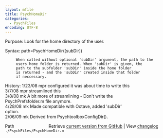 ```yaml
---
layout: mfile
title: PsychHomeDir
categories:
  - PsychFiles
encoding: UTF-8
---
```


Purpose: Look for the home directory of the user.  

Syntax: path=PsychHomeDir([subDir])  

         When called without optional 'subDir' argument, the path to the  
         users home folder is returned. When 'subDir' is given, the  
         path to the subfolder 'subDir' inside the home folder  
         is returned - and the 'subDir' created inside that folder  
         if neccessary.  

History: 1/23/08    mpr configured it was about time to write this  
         3/7/08     mpr streamlined this  
         3/8/08     mk  A bit more of streamlining - Don't write the  
                        PsychPrefsfolder.m file anymore.  
         4/28/08    mk  Made compatible with Octave, added 'subDir'  
                        option.  
         2/06/09    mk  Derived from PsychtoolboxConfigDir().  


<div class="code_header" style="text-align:right;">
  <span style="float:left;">Path&nbsp;&nbsp;</span> <span class="counter">Retrieve <a href=
  "https://raw.github.com/Psychtoolbox-3/Psychtoolbox-3/beta/./PsychFiles/PsychHomeDir.m">current version from GitHub</a> | View <a href=
  "https://github.com/Psychtoolbox-3/Psychtoolbox-3/commits/beta/./PsychFiles/PsychHomeDir.m">changelog</a></span>
</div>
<div class="code">
  <code>./PsychFiles/PsychHomeDir.m</code>
</div>
